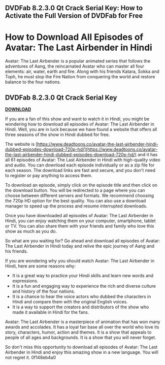 ## DVDFab 8.2.3.0 Qt Crack Serial Key: How to Activate the Full Version of DVDFab for Free

 


 
# How to Download All Episodes of Avatar: The Last Airbender in Hindi
 
Avatar: The Last Airbender is a popular animated series that follows the adventures of Aang, the reincarnated Avatar who can master all four elements: air, water, earth and fire. Along with his friends Katara, Sokka and Toph, he must stop the Fire Nation from conquering the world and restore balance to the four nations.
 
## DVDFab 8.2.3.0 Qt Crack Serial Key


[**DOWNLOAD**](https://www.google.com/url?q=https%3A%2F%2Furluso.com%2F2tKZsZ&sa=D&sntz=1&usg=AOvVaw2HINl5_mPOQ2DBo8dbjJgu)

 
If you are a fan of this show and want to watch it in Hindi, you might be wondering how to download all episodes of Avatar: The Last Airbender in Hindi. Well, you are in luck because we have found a website that offers all three seasons of the show in Hindi dubbed for free.
 
The website is [https://www.deadtoons.co/avatar-the-last-airbender-hindi-dubbed-episodes-download-720p-hd/](https://www.deadtoons.co/avatar-the-last-airbender-hindi-dubbed-episodes-download-720p-hd/) and it has all 61 episodes of Avatar: The Last Airbender in Hindi with high-quality video and audio. You can download each episode individually or as a zip file for each season. The download links are fast and secure, and you don't need to register or pay anything to access them.
 
To download an episode, simply click on the episode title and then click on the download button. You will be redirected to a page where you can choose between different servers and formats. We recommend choosing the 720p HD option for the best quality. You can also use a download manager to speed up the process and resume interrupted downloads.
 
Once you have downloaded all episodes of Avatar: The Last Airbender in Hindi, you can enjoy watching them on your computer, smartphone, tablet or TV. You can also share them with your friends and family who love this show as much as you do.
 
So what are you waiting for? Go ahead and download all episodes of Avatar: The Last Airbender in Hindi today and relive the epic journey of Aang and his friends.
  
If you are wondering why you should watch Avatar: The Last Airbender in Hindi, here are some reasons why:
 
- It is a great way to practice your Hindi skills and learn new words and expressions.
- It is a fun and engaging way to experience the rich and diverse culture and history of the four nations.
- It is a chance to hear the voice actors who dubbed the characters in Hindi and compare them with the original English voices.
- It is a way to support the creators and distributors of the show who made it available in Hindi for the fans.

Avatar: The Last Airbender is a masterpiece of animation that has won many awards and accolades. It has a loyal fan base all over the world who love its story, characters, humor, action and themes. It is a show that appeals to people of all ages and backgrounds. It is a show that you will never forget.
 
So don't miss this opportunity to download all episodes of Avatar: The Last Airbender in Hindi and enjoy this amazing show in a new language. You will not regret it.
 0f148eb4a0
